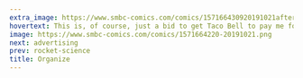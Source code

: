 ```yaml
---
extra_image: https://www.smbc-comics.com/comics/157166430920191021after.png
hovertext: This is, of course, just a bid to get Taco Bell to pay me for product placement.
image: https://www.smbc-comics.com/comics/1571664220-20191021.png
next: advertising
prev: rocket-science
title: Organize
---
```

